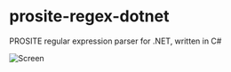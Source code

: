 prosite-regex-dotnet
====================

PROSITE regular expression parser for .NET, written in C#

![Screen](http://i.imgur.com/GHxKnX3.png)
